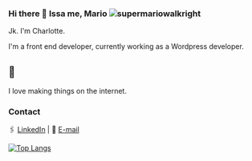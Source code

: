 ### Hi there 👋 Issa me, Mario  ![supermariowalkright](https://user-images.githubusercontent.com/91468816/172347690-be2cbfb4-0b98-44a4-8764-bc9d91138866.gif)

Jk. I'm Charlotte.

I'm a front end developer, currently working as a Wordpress developer.

## 🔭 
I love making things on the internet.


### Contact

🖇 [LinkedIn](https://www.linkedin.com/in/charlottesjusdal/) | 📮 [E-mail](mailto:charlotte.sjusdal@hotmail.com)

[![Top Langs](https://github-readme-stats.vercel.app/api/top-langs/?username=chasju&layout=donut)](https://github.com/chasju/github-readme-stats)
